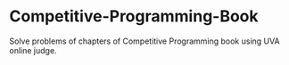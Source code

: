 # Competitive-Programming-Book
Solve problems of chapters of Competitive Programming book using UVA online judge.
